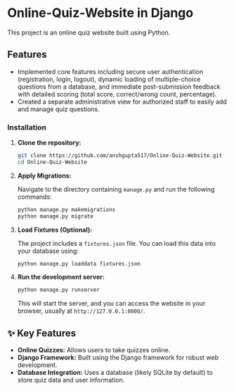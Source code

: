 
# Online-Quiz-Website in Django

This project is an online quiz website built using Python.

## Features
* Implemented core features including secure user authentication (registration, login, logout), dynamic loading of multiple-choice questions from a database, and immediate post-submission feedback with detailed scoring (total score, correct/wrong count, percentage).
* Created a separate administrative view for authorized staff to easily add and manage quiz questions.

### Installation

1.  **Clone the repository:**

    ```bash
    git clone https://github.com/anshgupta517/Online-Quiz-Website.git
    cd Online-Quiz-Website
    ```


2.  **Apply Migrations:**

    Navigate to the directory containing `manage.py` and run the following commands:

    ```bash
    python manage.py makemigrations
    python manage.py migrate
    ```

3.  **Load Fixtures (Optional):**

    The project includes a `fixtures.json` file.  You can load this data into your database using:

    ```bash
    python manage.py loaddata fixtures.json
    ```

4.  **Run the development server:**

    ```bash
    python manage.py runserver
    ```

    This will start the server, and you can access the website in your browser, usually at `http://127.0.0.1:8000/`.

## ✨ Key Features

*   **Online Quizzes:** Allows users to take quizzes online.
*   **Django Framework:** Built using the Django framework for robust web development.
*   **Database Integration:** Uses a database (likely SQLite by default) to store quiz data and user information.
